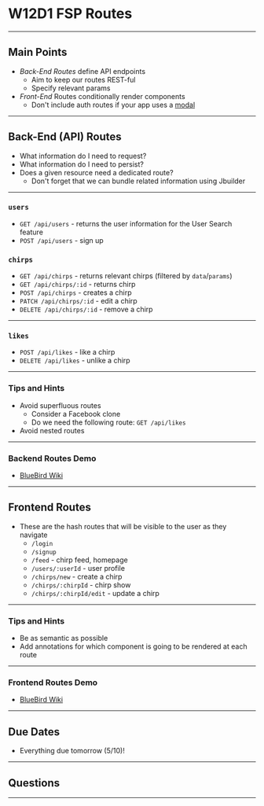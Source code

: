 # W12D1 FSP Routes

---

## Main Points
- *Back-End Routes* define API endpoints
	- Aim to keep our routes REST-ful
  - Specify relevant params
- *Front-End* Routes conditionally render components
	- Don't include auth routes if your app uses a [modal](https://www.etsy.com/)

---

## Back-End (API) Routes
- What information do I need to request?
- What information do I need to persist?
- Does a given resource need a dedicated route?
	- Don't forget that we can bundle related information using Jbuilder

---

### `users`
+ `GET /api/users` - returns the user information for the User Search feature
+ `POST /api/users` - sign up

### `chirps`
+ `GET /api/chirps` - returns relevant chirps (filtered by `data`/`params`)
+ `GET /api/chirps/:id` - returns chirp
+ `POST /api/chirps` - creates a chirp
+ `PATCH /api/chirps/:id` - edit a chirp
+ `DELETE /api/chirps/:id` - remove a chirp

---

### `likes`
+ `POST /api/likes` - like a chirp
+ `DELETE /api/likes` - unlike a chirp

---

### Tips and Hints

+ Avoid superfluous routes
	+ Consider a Facebook clone
	+ Do we need the following route: `GET /api/likes`
+ Avoid nested routes

---

### Backend Routes Demo
+ [BlueBird Wiki](https://github.com/appacademy/bluebird/wiki)

---

## Frontend Routes
+ These are the hash routes that will be visible to the user as they navigate
	+ `/login`
	+ `/signup`
	+ `/feed` - chirp feed, homepage
	+ `/users/:userId` - user profile
	+ `/chirps/new` - create a chirp
	+ `/chirps/:chirpId` - chirp show
	+ `/chirps/:chirpId/edit` - update a chirp

---

### Tips and Hints

- Be as semantic as possible
- Add annotations for which component is going to be rendered at each route

---

### Frontend Routes Demo
+ [BlueBird Wiki](https://github.com/appacademy/bluebird/wiki)

---

## Due Dates 
* Everything due tomorrow (5/10)!

---

## Questions

--- 

